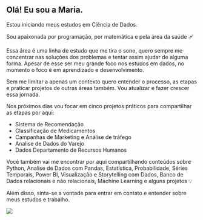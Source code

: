 ## Olá! Eu sou a Maria.
  

Estou iniciando meus estudos em Ciência de Dados. 

Sou apaixonada por programação, por matemática e pela área da saúde 🩹

Essa área é uma linha de estudo que me tira o sono, quero sempre me concentrar nas soluções dos problemas e tentar assim ajudar de alguma forma. Apesar de esse ser meu grande foco nos estudos em dados, no momento o foco é em aprendizado e desenvolvimento. 

Sem me limitar a apenas um contexto quero entender o processo, as etapas e praticar projetos de outras áreas também.
Vou atualizar e fazer crescer essa jornada.

Nos próximos dias vou focar em cinco projetos práticos para compartilhar as etapas por aqui:

- Sistema de Recomendação
- Classificação de Medicamentos
- Campanhas de Marketing e Análise de tráfego
- Analise de Dados do Varejo
- Dados Departamento de Recursos Humanos

Você também vai me encontrar por aqui compartilhando conteúdos sobre Python, Analise de Dados com Pandas, Estatística, Probabilidade, Séries Temporais, Power BI, Visualização e Storytelling com Dados, Banco de Dados relacionais e não relacionais, Machine Learning e alguns projetos 💡

Além disso, sinta-se a vontade para entrar em contato e entender sobre meus estudos e trabalho.

<div> 
  <a href="https://www.linkedin.com/in/mariagabrielamiguel/" target="_blank"><img src="https://img.shields.io/badge/-LinkedIn-%230077B5?style=for-the-badge&logo=linkedin&logoColor=white" target="_blank"></a>
 
</div>
